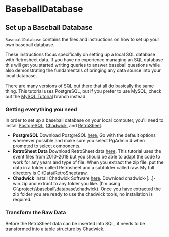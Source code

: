 # BaseballDatabase

## Set up a Baseball Database

`BaseballDatabase` contains the files and instructions on how to set up your 
own baseball database.

These instructions focus specifically on setting up a local SQL database 
with Retrosheet data. If you have no experience managing an SQL database this 
will get you started writing queries to answer baseball questions while also 
demonstrating the fundamentals of bringing any data source into your 
local database.

There are many versions of SQL out there that all do basically the same thing. 
This tutorial uses PostgreSQL, but if you prefer to use MySQL, check out the 
[MySQL Tutorial](https://github.com/pmelgren/BaseballDatabase/tree/MySQL_tutorial)
branch instead. 

### Getting everything you need
In order to set up a baseball database on your local computer, you'll need to 
install [PostgreSQL](https://www.postgresql.org/), [Chadwick](http://chadwick.sourceforge.net/doc/index.html), 
and [RetroSheet](https://www.retrosheet.org/).
* **PostgreSQL** Download PostgreSQL [here](https://www.enterprisedb.com/downloads/postgres-postgresql-downloads),
Go with the default options whereever possible and make sure you select PgAdmin 
4 when prompted to select components. 
* **RetroSheet Data** Download RetroSheet data [here](https://www.retrosheet.org/game.htm). This 
tutorial uses the event files from 2010-2018 but you should be able to adapt the 
code to work for any years and type of file. When you extract the zip file, put 
the data in a folder called Retrosheet and a subfolder called raw. My full 
directory is C:\Data\RetroSheet\raw.
* **Chadwick** Install Chadwick Software [here](https://github.com/chadwickbureau/chadwick/releases).
Download chadwick-[...]-win.zip and extract to any folder you like. (I'm using 
C:\projects\baseball\database\chadwick). Once you have extracted the zip folder
you are ready to use the chadwick tools, no installation is required.

### Transform the Raw Data
Before the RetroSheet data can be inserted into SQL, it needs to be transformed 
into a table structure by Chadwick. 